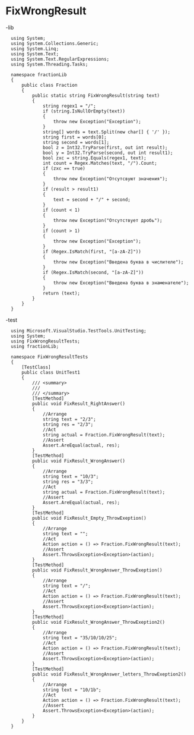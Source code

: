 # FixWrongResult

-lib

      using System;
      using System.Collections.Generic;
      using System.Linq;
      using System.Text;
      using System.Text.RegularExpressions;
      using System.Threading.Tasks;
      
      namespace fractionLib
      {
          public class Fraction
          {
              public static string FixWrongResult(string text)
              {
                  string regex1 = "/";
                  if (string.IsNullOrEmpty(text))
                  {
                      throw new Exception("Exception");
                  }
                  string[] words = text.Split(new char[] { '/' });
                  string first = words[0];
                  string second = words[1];
                  bool z = Int32.TryParse(first, out int result);
                  bool y = Int32.TryParse(second, out int result1);
                  bool zxc = string.Equals(regex1, text);
                  int count = Regex.Matches(text, "/").Count;
                  if (zxc == true)
                  {
                      throw new Exception("Отсутсвуют значения");
                  }
                  if (result > result1)
                  {
                      text = second + "/" + second;
                  }
                  if (count < 1)
                  {
                      throw new Exception("Отсутствует дробь");
                  }
                  if (count > 1)
                  {
                      throw new Exception("Exception");
                  }
                  if (Regex.IsMatch(first, "[a-zA-Z]"))
                  {
                      throw new Exception("Введена буква в числителе");
                  }
                  if (Regex.IsMatch(second, "[a-zA-Z]"))
                  {
                      throw new Exception("Введена буква в знаменателе");
                  }
                  return (text);
              }
          }
      }

-test

      using Microsoft.VisualStudio.TestTools.UnitTesting;
      using System;
      using FixWrongResultTests;
      using fractionLib;
      
      namespace FixWrongResultTests
      {
          [TestClass]
          public class UnitTest1
          {
              /// <summary>
              /// 
              /// </summary>
              [TestMethod]
              public void FixResult_RightAnswer()
              {
                  //Arrange
                  string text = "2/3";
                  string res = "2/3";
                  //Act
                  string actual = Fraction.FixWrongResult(text);
                  //Assert
                  Assert.AreEqual(actual, res);
              }
              [TestMethod]
              public void FixResult_WrongAnswer()
              {
                  //Arrange
                  string text = "10/3";
                  string res = "3/3";
                  //Act
                  string actual = Fraction.FixWrongResult(text);
                  //Assert
                  Assert.AreEqual(actual, res);
              }
              [TestMethod]
              public void FixResult_Empty_ThrowExeption()
              {
                  //Arrange
                  string text = "";
                  //Act
                  Action action = () => Fraction.FixWrongResult(text);
                  //Assert
                  Assert.ThrowsException<Exception>(action);
              }
              [TestMethod]
              public void FixResult_WrongAnswer_ThrowExeption()
              {
                  //Arrange
                  string text = "/";
                  //Act
                  Action action = () => Fraction.FixWrongResult(text);
                  //Assert
                  Assert.ThrowsException<Exception>(action);
              }
              [TestMethod]
              public void FixResult_WrongAnswer_ThrowExeption2()
              {
                  //Arrange
                  string text = "35/10/10/25";
                  //Act
                  Action action = () => Fraction.FixWrongResult(text);
                  //Assert
                  Assert.ThrowsException<Exception>(action);
              }
              [TestMethod]
              public void FixResult_WrongAnswer_letters_ThrowExeption2()
              {
                  //Arrange
                  string text = "10/1b";
                  //Act
                  Action action = () => Fraction.FixWrongResult(text);
                  //Assert
                  Assert.ThrowsException<Exception>(action);
              }
          }
      }
